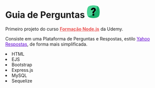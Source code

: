 <h1>Guia de Perguntas <img src="https://github.com/steniodr/Guia-Perguntas/blob/main/public/img/question-mark.png" width=40px ></h1>

<p>
    Primeiro projeto do curso <b><a href="https://www.udemy.com/course/formacao-nodejs" target="_blank" rel="site-formação-node" style="color: #EB5352">Formação Node.js</a></b> da  Udemy.
</p>
<p>
    Consiste em uma Plataforma de Perguntas e Respostas, estilo <a href="https://br.answers.yahoo.com" target="_blank" rel="site-yahoo-respostas" style="color: #6000D2">Yahoo Respostas</a>, de forma mais simplificada.
</p>   

<p
    É utilizado nesse projeto, diversos ensinamentos aprendidos anteriormente no curso, como:

<ul>
    <li> HTML </li>
    <li> EJS </li>
    <li> Bootstrap </li>
    <li> Express.js </li>
    <li> MySQL </li>
    <li> Sequelize </li>
</ul>

</p>
